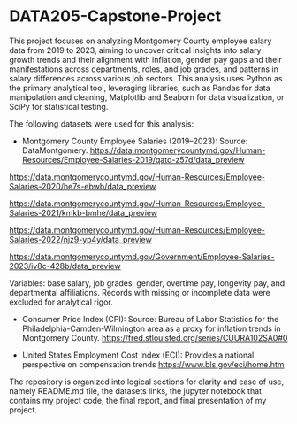 # DATA205-Capstone-Project
This project focuses on analyzing Montgomery County employee salary data from 2019 to 2023, aiming to uncover critical insights into salary growth trends and their alignment with inflation, gender pay gaps and their manifestations across departments, roles, and job grades, and patterns in salary differences across various job sectors. This analysis uses Python as the primary analytical tool, leveraging libraries, such as Pandas for data manipulation and cleaning, Matplotlib and Seaborn for data visualization, or SciPy for statistical testing.

The following datasets were used for this analysis:

* Montgomery County Employee Salaries (2019–2023):
Source: DataMontgomery. https://data.montgomerycountymd.gov/Human-Resources/Employee-Salaries-2019/qatd-z57d/data_preview 

https://data.montgomerycountymd.gov/Human-Resources/Employee-Salaries-2020/he7s-ebwb/data_preview 

https://data.montgomerycountymd.gov/Human-Resources/Employee-Salaries-2021/kmkb-bmhe/data_preview 

https://data.montgomerycountymd.gov/Human-Resources/Employee-Salaries-2022/njz9-yp4y/data_preview 

https://data.montgomerycountymd.gov/Government/Employee-Salaries-2023/iv8c-428b/data_preview 

Variables: base salary, job grades, gender, overtime pay, longevity pay, and departmental affiliations.
Records with missing or incomplete data were excluded for analytical rigor.

* Consumer Price Index (CPI): Source: Bureau of Labor Statistics for the Philadelphia-Camden-Wilmington area as a proxy for inflation trends in Montgomery County. https://fred.stlouisfed.org/series/CUURA102SA0#0 

* United States Employment Cost Index (ECI): Provides a national perspective on compensation trends https://www.bls.gov/eci/home.htm 

The repository is organized into logical sections for clarity and ease of use, namely README.md file, the datasets links, the jupyter notebook that contains my project code, the final report, and final presentation of my project.
